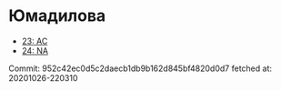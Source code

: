 # Юмадилова
- [23: AC](23.md)
- [24: NA](24.md)

Commit: 952c42ec0d5c2daecb1db9b162d845bf4820d0d7
 fetched at: 20201026-220310

